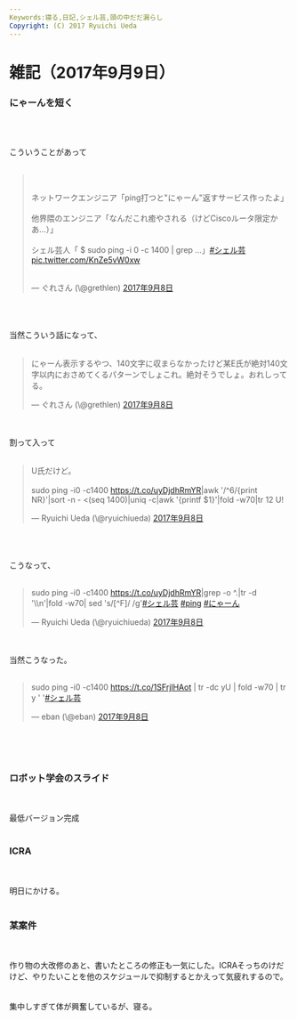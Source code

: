 ```yaml
---
Keywords:寝る,日記,シェル芸,頭の中だだ漏らし
Copyright: (C) 2017 Ryuichi Ueda
---
```


# 雑記（2017年9月9日）
<h3>にゃーんを短く</h3><br />
<br />
<br />
こういうことがあって<br />
<br />
<blockquote class="twitter-tweet" data-lang="ja"><br />
<p dir="ltr" lang="ja">ネットワークエンジニア「ping打つと"にゃーん"返すサービス作ったよ」<br />
<br />
他界隈のエンジニア「なんだこれ癒やされる（けどCiscoルータ限定かあ…）」<br />
<br />
シェル芸人「 $ sudo ping -i 0 -c 1400 | grep …」<a href="https://twitter.com/hashtag/%E3%82%B7%E3%82%A7%E3%83%AB%E8%8A%B8?src=hash">#シェル芸</a> <a href="https://t.co/KnZe5vW0xw">pic.twitter.com/KnZe5vW0xw</a></p><br />
— ぐれさん (\@grethlen) <a href="https://twitter.com/grethlen/status/906154326975905793">2017年9月8日</a></blockquote><br />
<script async src="//platform.twitter.com/widgets.js" charset="utf-8"></script><br />
<br />
当然こういう話になって、<br />
<br />
<blockquote class="twitter-tweet" data-lang="ja"><p lang="ja" dir="ltr">にゃーん表示するやつ、140文字に収まらなかったけど某E氏が絶対140文字以内におさめてくるパターンでしょこれ。絶対そうでしょ。おれしってる。</p>&mdash; ぐれさん (\@grethlen) <a href="https://twitter.com/grethlen/status/906167669518327808">2017年9月8日</a></blockquote> <script async src="//platform.twitter.com/widgets.js" charset="utf-8"></script><br />
<br />
割って入って<br />
<br />
<blockquote class="twitter-tweet" data-lang="ja"><p lang="ja" dir="ltr">U氏だけど。<br><br>sudo ping -i0 -c1400 <a href="https://t.co/uyDjdhRmYR">https://t.co/uyDjdhRmYR</a>|awk &#39;/^6/{print NR}&#39;|sort -n - &lt;(seq 1400)|uniq -c|awk &#39;{printf $1}&#39;|fold -w70|tr 12 U!</p>&mdash; Ryuichi Ueda (\@ryuichiueda) <a href="https://twitter.com/ryuichiueda/status/906286383580381184">2017年9月8日</a></blockquote> <script async src="//platform.twitter.com/widgets.js" charset="utf-8"></script><br />
<br />
<br />
こうなって、<br />
<br />
<blockquote class="twitter-tweet" data-lang="ja"><p lang="en" dir="ltr">sudo ping -i0 -c1400 <a href="https://t.co/uyDjdhRmYR">https://t.co/uyDjdhRmYR</a>|grep -o ^.|tr -d &#39;\\n&#39;|fold -w70| sed &#39;s/[^F]/ /g&#39;<a href="https://twitter.com/hashtag/%E3%82%B7%E3%82%A7%E3%83%AB%E8%8A%B8?src=hash">#シェル芸</a> <a href="https://twitter.com/hashtag/ping?src=hash">#ping</a> <a href="https://twitter.com/hashtag/%E3%81%AB%E3%82%83%E3%83%BC%E3%82%93?src=hash">#にゃーん</a></p>&mdash; Ryuichi Ueda (\@ryuichiueda) <a href="https://twitter.com/ryuichiueda/status/906291672153075712">2017年9月8日</a></blockquote> <script async src="//platform.twitter.com/widgets.js" charset="utf-8"></script><br />
<br />
当然こうなった。<br />
<br />
<blockquote class="twitter-tweet" data-lang="ja"><p lang="en" dir="ltr">sudo ping -i0 -c1400 <a href="https://t.co/1SFrjlHAot">https://t.co/1SFrjlHAot</a> | tr -dc yU | fold -w70 | tr y &#39; &#39;<a href="https://twitter.com/hashtag/%E3%82%B7%E3%82%A7%E3%83%AB%E8%8A%B8?src=hash">#シェル芸</a></p>&mdash; eban (\@eban) <a href="https://twitter.com/eban/status/906305537075056640">2017年9月8日</a></blockquote> <script async src="//platform.twitter.com/widgets.js" charset="utf-8"></script><br />
<br />
<br />
<h3>ロボット学会のスライド</h3><br />
<br />
最低バージョン完成<br />
<br />
<h3>ICRA</h3><br />
<br />
明日にかける。<br />
<br />
<h3>某案件</h3><br />
<br />
作り物の大改修のあと、書いたところの修正も一気にした。ICRAそっちのけだけど、やりたいことを他のスケジュールで抑制するとかえって気疲れするので。<br />
<br />
<br />
集中しすぎて体が興奮しているが、寝る。
